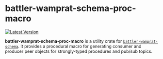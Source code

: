 # battler-wamprat-schema-proc-macro

[![Latest Version]][crates.io]

[Latest Version]: https://img.shields.io/crates/v/battler-wamprat-schema-proc-macro.svg
[crates.io]: https://crates.io/crates/battler-wamprat-schema-proc-macro

**battler-wamprat-schema-proc-macro** is a utility crate for [`battler-wamprat-schema`](https://crates.io/crates/battler-wamprat-schema). It provides a procedural macro for generating consumer and producer peer objects for strongly-typed procedures and pub/sub topics.
